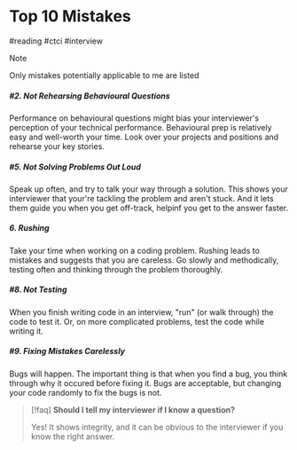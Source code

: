# Top 10 Mistakes
#reading #ctci #interview

>[!note]
>Only mistakes potentially applicable to me are listed

##### #2. Not Rehearsing Behavioural Questions
Performance on behavioural questions might bias your interviewer's perception of your technical performance. Behavioural prep is relatively easy and well-worth your time. Look over your projects and positions and rehearse your key stories.

##### #5. Not Solving Problems Out Loud
Speak up often, and try to talk your way through a solution. This shows your interviewer that your're tackling the problem and aren't stuck. And it lets them guide you when you get off-track, helpinf you get to the answer faster. 

##### 6. Rushing
Take your time when working on a coding problem. Rushing leads to mistakes and suggests that you are careless. Go slowly and methodically, testing often and thinking through the problem thoroughly.

##### #8. Not Testing
When you finish writing code in an interview, "run" (or walk through) the code to test it. Or, on more complicated problems, test the code while writing it.

##### #9. Fixing Mistakes Carelessly
Bugs will happen. The important thing is that when you find a bug, you think through why it occured before fixing it. Bugs are acceptable, but changing your code randomly to fix the bugs is not.

>[!faq]
>**Should I tell my interviewer if I know a question?**
>
>Yes! It shows integrity, and it can be obvious to the interviewer if you know the right answer.
